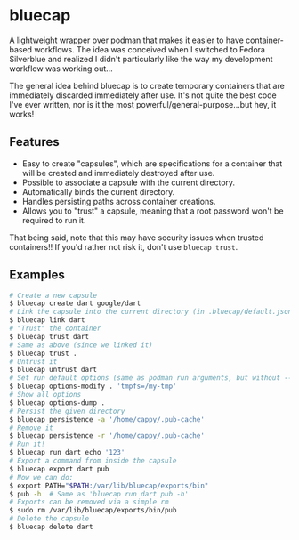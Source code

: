 # bluecap

A lightweight wrapper over podman that makes it easier to have container-based workflows.
The idea was conceived when I switched to Fedora Silverblue and realized I didn't particularly
like the way my development workflow was working out...

The general idea behind bluecap is to create temporary containers that are immediately
discarded immediately after use. It's not quite the best code I've ever written, nor is it
the most powerful/general-purpose...but hey, it works!

## Features

- Easy to create "capsules", which are specifications for a container that will be created
  and immediately destroyed after use.
- Possible to associate a capsule with the current directory.
- Automatically binds the current directory.
- Handles persisting paths across container creations.
- Allows you to "trust" a capsule, meaning that a root password won't be required to run it.

That being said, note that this may have security issues when trusted containers!! If you'd
rather not risk it, don't use `bluecap trust`.

## Examples

```bash
# Create a new capsule
$ bluecap create dart google/dart
# Link the capsule into the current directory (in .bluecap/default.json)
$ bluecap link dart
# "Trust" the container
$ bluecap trust dart
# Same as above (since we linked it)
$ bluecap trust .
# Untrust it
$ bluecap untrust dart
# Set run default options (same as podman run arguments, but without --)
$ bluecap options-modify . 'tmpfs=/my-tmp'
# Show all options
$ bluecap options-dump .
# Persist the given directory
$ bluecap persistence -a '/home/cappy/.pub-cache'
# Remove it
$ bluecap persistence -r '/home/cappy/.pub-cache'
# Run it!
$ bluecap run dart echo '123'
# Export a command from inside the capsule
$ bluecap export dart pub
# Now we can do:
$ export PATH="$PATH:/var/lib/bluecap/exports/bin"
$ pub -h  # Same as 'bluecap run dart pub -h'
# Exports can be removed via a simple rm
$ sudo rm /var/lib/bluecap/exports/bin/pub
# Delete the capsule
$ bluecap delete dart
```
